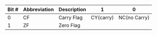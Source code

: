 | Bit # | Abbreviation | Description | 1         | 0            |
| ----- | ------------ | ----------- | --------- | ------------ |
| 0     | CF           | Carry Flag  | CY(carry) | NC(no Carry) |
| 1     | ZF           | Zero Flag   |           |              |
